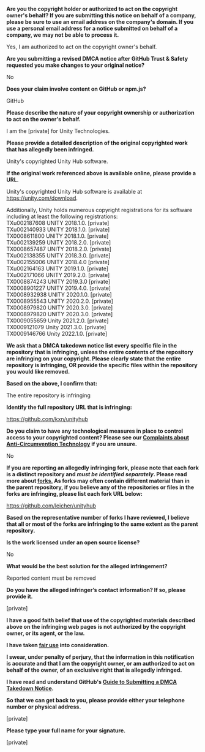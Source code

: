 **Are you the copyright holder or authorized to act on the copyright owner's behalf? If you are submitting this notice on behalf of a company, please be sure to use an email address on the company's domain. If you use a personal email address for a notice submitted on behalf of a company, we may not be able to process it.**

Yes, I am authorized to act on the copyright owner's behalf.

**Are you submitting a revised DMCA notice after GitHub Trust & Safety requested you make changes to your original notice?**

No

**Does your claim involve content on GitHub or npm.js?**

GitHub

**Please describe the nature of your copyright ownership or authorization to act on the owner's behalf.**

I am the [private] for Unity Technologies.

**Please provide a detailed description of the original copyrighted work that has allegedly been infringed.**

Unity's copyrighted Unity Hub software.

**If the original work referenced above is available online, please provide a URL.**

Unity's copyrighted Unity Hub software is available at https://unity.com/download.

Additionally, Unity holds numerous copyright registrations for its software including at least the following registrations:  
TXu002187608 UNITY 2018.1.0. [private]  
TXu002140933 UNITY 2018.1.0. [private]  
TX0008611800 UNITY 2018.1.0. [private]  
TXu002139259 UNITY 2018.2.0. [private]  
TX0008657487 UNITY 2018.2.0. [private]  
TXu002138355 UNITY 2018.3.0. [private]  
TXu002155006 UNITY 2018.4.0 [private]  
TXu002164163 UNITY 2019.1.0. [private]  
TXu002171066 UNITY 2019.2.0. [private]  
TX0008874243 UNITY 2019.3.0 [private]  
TX0008901227 UNITY 2019.4.0. [private]  
TX0008932938 UNITY 2020.1.0. [private]  
TX0008955543 UNITY 2020.2.0. [private]  
TX0008979820 UNITY 2020.3.0. [private]  
TX0008979820 UNITY 2020.3.0. [private]  
TX0009055659 Unity 2021.2.0. [private]  
TX0009121079 Unity 2021.3.0. [private]  
TX0009146766 Unity 2022.1.0. [private]  

**We ask that a DMCA takedown notice list every specific file in the repository that is infringing, unless the entire contents of the repository are infringing on your copyright. Please clearly state that the entire repository is infringing, OR provide the specific files within the repository you would like removed.**

**Based on the above, I confirm that:**

The entire repository is infringing

**Identify the full repository URL that is infringing:**

https://github.com/kxn/unityhub

**Do you claim to have any technological measures in place to control access to your copyrighted content? Please see our <a href="https://docs.github.com/articles/guide-to-submitting-a-dmca-takedown-notice#complaints-about-anti-circumvention-technology">Complaints about Anti-Circumvention Technology</a> if you are unsure.**

No

**If you are reporting an allegedly infringing fork, please note that each fork is a distinct repository and <i>must be identified separately</i>. Please read more about <a href="https://docs.github.com/articles/dmca-takedown-policy#b-what-about-forks-or-whats-a-fork">forks.</a> As forks may often contain different material than in the parent repository, if you believe any of the repositories or files in the forks are infringing, please list each fork URL below:**

https://github.com/leicher/unityhub

**Based on the representative number of forks I have reviewed, I believe that all or most of the forks are infringing to the same extent as the parent repository.**

**Is the work licensed under an open source license?**

No

**What would be the best solution for the alleged infringement?**

Reported content must be removed

**Do you have the alleged infringer’s contact information? If so, please provide it.**

[private]

**I have a good faith belief that use of the copyrighted materials described above on the infringing web pages is not authorized by the copyright owner, or its agent, or the law.**

**I have taken <a href="https://www.lumendatabase.org/topics/22">fair use</a> into consideration.**

**I swear, under penalty of perjury, that the information in this notification is accurate and that I am the copyright owner, or am authorized to act on behalf of the owner, of an exclusive right that is allegedly infringed.**

**I have read and understand GitHub's <a href="https://docs.github.com/articles/guide-to-submitting-a-dmca-takedown-notice/">Guide to Submitting a DMCA Takedown Notice</a>.**

**So that we can get back to you, please provide either your telephone number or physical address.**

[private]

**Please type your full name for your signature.**

[private]
